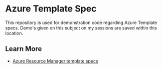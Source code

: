 # Azure Template Spec

This repository is used for demonstration code regarding Azure Template specs. Demo's given on this subject on my sessions are saved within this location.

## Learn More

* [Azure Resource Manager template specs](https://docs.microsoft.com/en-us/azure/azure-resource-manager/templates/template-specs?tabs=azure-powershell)
